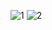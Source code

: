 ![1](https://user-images.githubusercontent.com/38511130/228012893-c32369b1-4b27-4450-aa4c-ead82c0547cf.png)
![2](https://user-images.githubusercontent.com/38511130/228012887-ddc135fe-6b4d-496d-a41f-ed0da6c34ebe.png)

